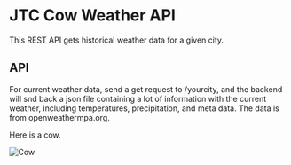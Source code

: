 # JTC Cow Weather API

This REST API gets historical weather data for a given city.

## API

For current weather data, send a get request to /yourcity, and
the backend will snd back a json file containing a lot of information with the current weather,
including temperatures, precipitation, and meta data. The data is from openweathermpa.org.

Here is a cow.

![Cow](http://www.alternet.org/files/styles/story_image/public/images/managed/storyimages_1331829918_cow.jpg)

